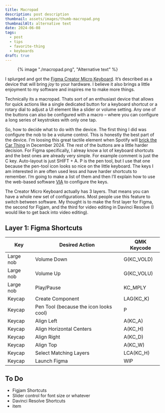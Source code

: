 ```yaml
---
title: Macropad
description: post description
thumbnail: assets/images/thumb-macropad.png
thumbnailAlt: alternative text 
date: 2024-06-08
tags:
  - post
  - tips
  - favorite-thing
  - keyboards
draft: true
---
```


<figure>
  {% image "./macropad.png", "Alternative text" %}
<figcaption></figcaption>
</figure>

I splurged and got the [Figma Creator Micro Keyboard](https://store.figma.com/products/figma-creator-micro-keyboard). It’s described as a device that will bring *joy* to your hardware. I believe it also brings a little enjoyment to my software and inspires me to make more things. 

Technically its a macropad. Thats sort of an enthusiast device that allows for quick actions like a single dedicated button for a keyboard shortcut or a rotary dial to adjust a UI element like a slider or volume setting.  Any one of the buttons can also be configured with a macro – where you can configure a long series of keystrokes with only one tap. 

So, how to decide what to do with the device. The first thing I did was configure the nob to be a volume control. This is honestly the best part of the device. I'm loosing this great tactile element when Spotify will [brick the Car Thing](../car-thing/) in December 2024. The rest of the buttons are a little harder decision. For Figma specifically, I alreay know a lot of keyboard shortcuts and the best ones are already very simple. For example comment is just the C key. Auto-layout is just SHIFT + A. P is the pen tool, but I use that one because the pen-tool icon looks so nice on the little keyboard. The keys I am interested in are often used less and have harder shortcuts to remember. I’m going to make a list of them and then I’ll explain how to use the web-based software [VIA](https://www.caniusevia.com/) to configure the keys. 

The Creator Micro Keyboard actually has 3 layers. That means you can have a whole new set of configurations. Most people use this feature to switch between software. My thought is to make the first layer for Figma, the second for Figjam, and the third for video editing in Davinci Resolve (I would like to get back into video editing).

## Layer 1: Figma Shortcuts 

| Key| Desired Action| QMK Keycode|
|----------|------------|-----------|
| Large nob| Volume Down| G(KC_VOLD)|
| Large nob| Volume Up  | G(KC_VOLU)|
| Large nob| Play/Pause | KC_MPLY   |
| Keycap   | Create Component | LAG(KC_K)   |
| Keycap   | Pen Tool (because the icon looks cool) | P   |
| Keycap   | Align Left | A(KC_A)   |
| Keycap   | Align Horizontal Centers | A(KC_H)   |
| Keycap   | Align Right | A(KC_D)   |
| Keycap   | Align Top | A(KC_W)   |
| Keycap   | Select Matching Layers | LCA(KC_H)   |
| Keycap   | Launch Figma | WIP   |

## To Do
- Figjam Shortcuts
- Slider control for font size or whatever
- Davinci Resolve Shortcuts
- item

